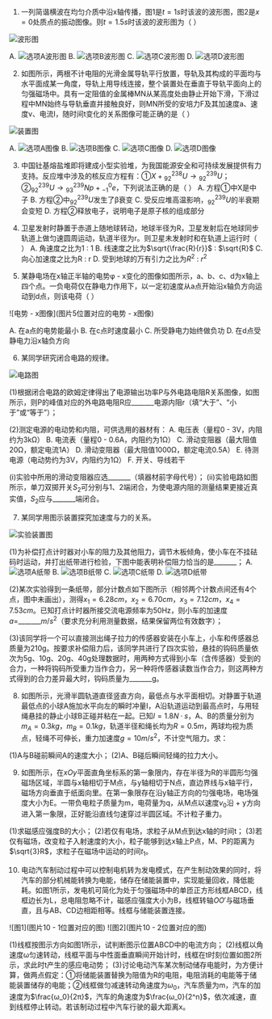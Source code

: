 1. 一列简谐横波在均匀介质中沿x轴传播，图1是$t = 1s$时该波的波形图，图2是$x = 0$处质点的振动图像。则$t = 1.5s$时该波的波形图为（  ）

![波形图](图片1位置对应的波形图)

A. 
![选项A波形图](选项A对应的波形图)
B. 
![选项B波形图](选项B对应的波形图)
C. 
![选项C波形图](选项C对应的波形图)
D. 
![选项D波形图](选项D对应的波形图)

2. 如图所示，两根不计电阻的光滑金属导轨平行放置，导轨及其构成的平面均与水平面成某一角度，导轨上用导线连接，整个装置处在垂直于导轨平面向上的匀强磁场中。具有一定阻值的金属棒MN从某高度处由静止开始下滑，下滑过程中MN始终与导轨垂直并接触良好，则MN所受的安培力F及其加速度a、速度v、电流I，随时间t变化的关系图像可能正确的是（  ）

![装置图](图片2位置对应的装置图)

A. 
![选项A图像](选项A对应的图像)
B. 
![选项B图像](选项B对应的图像)
C. 
![选项C图像](选项C对应的图像)
D. 
![选项D图像](选项D对应的图像)

3. 中国钍基熔盐堆即将建成小型实验堆，为我国能源安全和可持续发展提供有力支持。反应堆中涉及的核反应方程有：①$X + {}_{92}^{238}U \to {}_{92}^{239}U$；②${}_{92}^{239}U \to {}_{93}^{239}Np + {}_{ - 1}^{0}e$，下列说法正确的是（  ）
A. 方程①中X是中子
B. 方程②中${}_{92}^{239}U$发生了β衰变
C. 受反应堆高温影响，${}_{92}^{239}U$的半衰期会变短
D. 方程②释放电子，说明电子是原子核的组成部分

4. 卫星发射时静置于赤道上随地球转动，地球半径为R，卫星发射后在地球同步轨道上做匀速圆周运动，轨道半径为r。则卫星未发射时和在轨道上运行时（  ）
A. 角速度之比为1 : 1
B. 线速度之比为$\sqrt{\frac{R}{r}}$ : $\sqrt{R}$
C. 向心加速度之比为R : r
D. 受到地球的万有引力之比为${R}^{2}$ : ${r}^{2}$

5. 某静电场在x轴正半轴的电势φ - x变化的图像如图所示，a、b、c、d为x轴上四个点。一负电荷仅在静电力作用下，以一定初速度从a点开始沿x轴负方向运动到d点，则该电荷（  ）

![电势 - x图像](图片5位置对应的电势 - x图像)

A. 在a点的电势能最小
B. 在c点时速度最小
C. 所受静电力始终做负功
D. 在d点受静电力沿x轴负方向

6. 某同学研究闭合电路的规律。

![电路图](图片6位置对应的电路图)

(1)根据闭合电路的欧姆定律得出了电源输出功率P与外电路电阻R关系图像，如图所示，则P的峰值对应的外电路电阻R应_______电源内阻r（填“大于”、“小于”或“等于”）；

(2)测定电源的电动势和内阻，可供选用的器材有：
A. 电压表（量程0 - 3V，内阻约为3kΩ）
B. 电流表（量程0 - 0.6A，内阻约为1Ω）
C. 滑动变阻器（最大阻值20Ω，额定电流1A）
D. 滑动变阻器（最大阻值1000Ω，额定电流0.5A）
E. 待测电源（电动势约为3V，内阻约为1Ω）
F. 开关、导线若干

(i)实验中所用的滑动变阻器应选_______（填器材前字母代号）；
(ii)实验电路如图所示，单刀双掷开关$S_2$可分别与1、2端闭合，为使电源内阻的测量结果更接近真实值，$S_2$应与_______端闭合。

7. 某同学用图示装置探究加速度与力的关系。

![实验装置图](图片7位置对应的实验装置图)

(1)为补偿打点计时器对小车的阻力及其他阻力，调节木板倾角，使小车在不挂砝码时运动，并打出纸带进行检验，下图中能表明补偿阻力恰当的是_______；
A. 
![选项A纸带](选项A对应的纸带)
B. 
![选项B纸带](选项B对应的纸带)
C. 
![选项C纸带](选项C对应的纸带)
D. 
![选项D纸带](选项D对应的纸带)

(2)某次实验得到一条纸带，部分计数点如下图所示（相邻两个计数点间还有4个点，图中未画出），测得$x_1 = 6.28cm$，$x_2 = 6.70cm$，$x_3 = 7.12cm$，$x_4 = 7.53cm$。已知打点计时器所接交流电源频率为50Hz，则小车的加速度$a =$_______$m/s^2$（要求充分利用测量数据，结果保留两位有效数字）；

(3)该同学将一个可以直接测出绳子拉力的传感器安装在小车上，小车和传感器总质量为210g。按要求补偿阻力后，该同学共进行了四次实验，悬挂的钩码质量依次为5g、10g、20g、40g处理数据时，用两种方式得到小车（含传感器）受到的合力，一种将钩码所受重力当作合力，另一种将传感器读数当作合力，则这两种方式得到的合力差异最大时，钩码质量为_______g。

8. 如图所示，光滑半圆轨道直径竖直方向，最低点与水平面相切。对静置于轨道最低点的小球A施加水平向左的瞬时冲量I，A沿轨道运动到最高点时，与用轻绳悬挂的静止小球B正碰并粘在一起。已知$I = 1.8N·s$，A、B的质量分别为$m_A = 0.3kg$，$m_B = 0.1kg$，轨道半径和绳长均为$R = 0.5m$，两球均视为质点，轻绳不可伸长，重力加速度$g = 10m/s^2$，不计空气阻力。求：

(1)A与B碰前瞬间A的速度大小；
(2)A、B碰后瞬间轻绳的拉力大小。

9. 如图所示，在$xOy$平面直角坐标系的第一象限内，存在半径为R的半圆形匀强磁场区域，半圆与x轴相切于M点，与y轴相切于N点，直边界线与x轴平行，磁场方向垂直于纸面向里。在第一象限存在沿y轴正方向的匀强电场，电场强度大小为E。一带负电粒子质量为m，电荷量为q，从M点以速度$v_0$沿 + y方向进入第一象限，正好能沿直线匀速穿过半圆区域。不计粒子重力。

(1)求磁感应强度B的大小；
(2)若仅有电场，求粒子从M点到达x轴的时间t；
(3)若仅有磁场，改变粒子入射速度的大小，粒子能够到达x轴上P点，M、P的距离为$\sqrt{3}R$，求粒子在磁场中运动的时间$t_1$。

10. 电动汽车制动过程中可以控制电机转为发电模式，在产生制动效果的同时，将汽车的部分机械能转换为电能，储存在储能装置中，实现能量回收，降低能耗。如图1所示，发电机可简化为处于匀强磁场中的单匝正方形线框ABCD，线框边长为L，总电阻忽略不计，磁感应强度大小为B，线框转轴$OO'$与磁场垂直，且与AB、CD边相距相等。线框与储能装置连接。

![图1](图片10 - 1位置对应的图)
![图2](图片10 - 2位置对应的图)

(1)线框按图示方向如图1所示，试判断图示位置ABCD中的电流方向；
(2)线框以角速度ω匀速转动，线框平面与中性面垂直瞬间开始计时，线框在t时刻位置如图2所示，求此时t产生的感应电动势；
(3)讨论电动汽车某次制动储存电能时，为方便计算，做两点假定：①将储能装置替换为阻值为R的电阻，电阻消耗的电能等于储能装置储存的电能；②线框做匀减速转动角速度为$ω_0$，汽车质量为m，汽车的加速度为$\frac{ω_0}{2π}$，汽车的角速度为$\frac{ω_0}{2^n}$，依次减速，直到线框停止转动。若该制动过程中汽车行驶的最大距离x。 